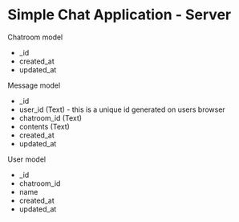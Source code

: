 # Simple Chat Application - Server

Chatroom model
- _id
- created_at 
- updated_at

Message model
- _id
- user_id (Text) - this is a unique id generated on users browser
- chatroom_id (Text)
- contents (Text)
- created_at
- updated_at

User model
- _id
- chatroom_id
- name 
- created_at
- updated_at